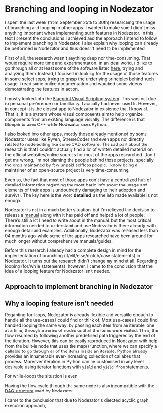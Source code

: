 # Branching and looping in Nodezator

I spent the last week (from September 25th to 30th) researching the usage of branching and looping in other apps. I wanted to make sure I didn't miss anything important when implementing such features in Nodezator. In this text I present the conclusions I achieved and the approach I intend to follow to implement branching in Nodezator. I also explain why looping can already be performed in Nodezator and thus doesn't need to be implemented.

First of all, the research wasn't anything deep nor time-consuming. That would require more time and experimentation. In an ideal world, I'd like to go through all or at least some of the software listed [here](https://github.com/ivanreese/visual-programming-codex/blob/main/implementations.md), trying and analyzing them. Instead, I focused in looking for the usage of those features in some select apps, trying to grasp the underlying principles behind such usage. I read some online documentation and watched some videos demonstrating the features in action.

I mostly looked into the [Blueprint Visual Scripting system](https://docs.unrealengine.com/5.0/en-US/blueprints-visual-scripting-in-unreal-engine/). This was not due to personal preference nor familiarity. I actually had never used it. However, in concept it is the closest app to Nodezator in existence that I know of. That is, it is a system whose visual components aim to help organize components from an existing language visually. The difference is that Blueprints uses C++ while Nodezator uses Python.

I also looked into other apps, mostly those already mentioned by some Nodezator users like Ryven, StremeCoder and even apps not directly related to node editing like some CAD software. The sad part about the research is that I couldn't actually find a lot of written detailed material on the official websites/online sources for most of the apps researched. Don't get me wrong, I'm not blaming the people behind those projects, specially the ones maintaned by few unpaid selfless people. I know being a maintainer of an open-source project is very time-consuming.

Even so, the fact that most of those apps don't have a centralized hub of detailed information regarding the most basic info about the usage and elements of their apps is undoubtedly damaging to their adoption and survival. The key here is the word **detailed**, as the info made available is not enough.

Nodezator is not in a much better situation, but I'm relieved the decision to release a [manual](https://manual.nodezator.com) along with it has paid off and helped a lot of people. There's still a lot I need to write about in the manual, but the most critical information needed to understand and use Nodezator is there already, with enough detail and examples. Additionally, Nodezator was released less than 04 months ago, while some of the apps researched have been around for much longer without comprehensive manuals/guides.

Before this research I already had a complete design in mind for the implementation of branching (if/elif/else/match/case statements) in Nodezator. It turns out the research didn't change my mind at all. Regarding looping (for/while statements), however, I came to the conclusion that the idea of a looping feature for Nodezator isn't needed.


## Approach to implement branching in Nodezator


## Why a looping feature isn't needed

Regarding for-loops, Nodezator is already flexible and versatile enough to handle all the use-cases I could find or think of. Most use-cases I could find handled looping the same way: by passing each item from an iterable, one at a time, through a series of nodes until all the items were visited. Then, the flow resumed by following another predefined path triggered by the end of the iteration. However, this can be easily reproduced in Nodezator with help from the built-in node that uses the map() function, where we can specify a callable to go through all of the items inside an iterable. Python already provides an innumerable ever-increasing collection of callabes that process. Moreover iteration in Python can be customised in any level desirable using iterator functions with `yield` and `yield from` statements.

For while-loops the situation is even


Having the flow cycle through the same node is also incompatible with the [DAG structure](https://en.wikipedia.org/wiki/Directed_acyclic_graph) used by Nodezator.

I came to the conclusion that due to Nodezator's directed acyclic graph execution approach,